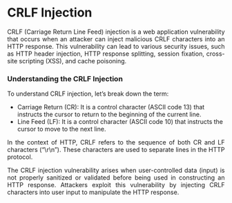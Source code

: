 # CRLF Injection

<p align="justify">CRLF (Carriage Return Line Feed) injection is a web application vulnerability that occurs when an attacker can inject malicious CRLF characters into an HTTP response. This vulnerability can lead to various security issues, such as HTTP header injection, HTTP response splitting, session fixation, cross-site scripting (XSS), and cache poisoning.</p>

### Understanding the CRLF Injection
To understand CRLF injection, let’s break down the term:

* Carriage Return (CR): It is a control character (ASCII code 13) that instructs the cursor to return to the beginning of the current line.
* Line Feed (LF): It is a control character (ASCII code 10) that instructs the cursor to move to the next line.

<p align="justify"> In the context of HTTP, CRLF refers to the sequence of both CR and LF characters (“\r\n”). These characters are used to separate lines in the HTTP protocol.</p>

<p align="justify"> The CRLF injection vulnerability arises when user-controlled data (input) is not properly sanitized or validated before being used in constructing an HTTP response. Attackers exploit this vulnerability by injecting CRLF characters into user input to manipulate the HTTP response.</p>
